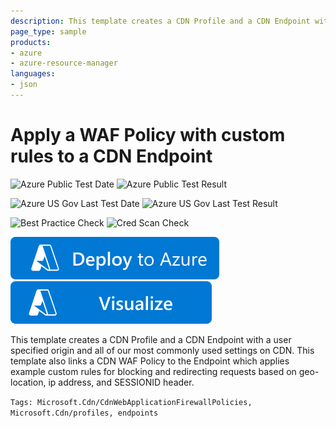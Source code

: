 ```yaml
---
description: This template creates a CDN Profile and a CDN Endpoint with a user specified origin and all of our most commonly used settings on CDN. This template also links a CDN WAF Policy to the Endpoint which applies example custom rules for blocking and redirecting requests based on geo-location, ip address, and SESSIONID header.
page_type: sample
products:
- azure
- azure-resource-manager
languages:
- json
---
```

# Apply a WAF Policy with custom rules to a CDN Endpoint

![Azure Public Test Date](https://azurequickstartsservice.blob.core.windows.net/badges/quickstarts/microsoft.cdn/cdn-with-waf-custom-rules/PublicLastTestDate.svg)
![Azure Public Test Result](https://azurequickstartsservice.blob.core.windows.net/badges/quickstarts/microsoft.cdn/cdn-with-waf-custom-rules/PublicDeployment.svg)

![Azure US Gov Last Test Date](https://azurequickstartsservice.blob.core.windows.net/badges/quickstarts/microsoft.cdn/cdn-with-waf-custom-rules/FairfaxLastTestDate.svg)
![Azure US Gov Last Test Result](https://azurequickstartsservice.blob.core.windows.net/badges/quickstarts/microsoft.cdn/cdn-with-waf-custom-rules/FairfaxDeployment.svg)

![Best Practice Check](https://azurequickstartsservice.blob.core.windows.net/badges/quickstarts/microsoft.cdn/cdn-with-waf-custom-rules/BestPracticeResult.svg)
![Cred Scan Check](https://azurequickstartsservice.blob.core.windows.net/badges/quickstarts/microsoft.cdn/cdn-with-waf-custom-rules/CredScanResult.svg)

[![Deploy to Azure](https://raw.githubusercontent.com/Azure/azure-quickstart-templates/master/1-CONTRIBUTION-GUIDE/images/deploytoazure.svg?sanitize=true)](https://portal.azure.com/#create/Microsoft.Template/uri/https%3A%2F%2Fraw.githubusercontent.com%2FAzure%2Fazure-quickstart-templates%2Fmaster%2Fquickstarts%2Fmicrosoft.cdn%2Fcdn-with-waf-custom-rules%2Fazuredeploy.json)
[![Visualize](https://raw.githubusercontent.com/Azure/azure-quickstart-templates/master/1-CONTRIBUTION-GUIDE/images/visualizebutton.svg?sanitize=true)](http://armviz.io/#/?load=https%3A%2F%2Fraw.githubusercontent.com%2FAzure%2Fazure-quickstart-templates%2Fmaster%2Fquickstarts%2Fmicrosoft.cdn%2Fcdn-with-waf-custom-rules%2Fazuredeploy.json)

This template creates a CDN Profile and a CDN Endpoint with a user specified origin and all of our most commonly used settings on CDN. This template also links a CDN WAF Policy to the Endpoint which applies example custom rules for blocking and redirecting requests based on geo-location, ip address, and SESSIONID header.

`Tags: Microsoft.Cdn/CdnWebApplicationFirewallPolicies, Microsoft.Cdn/profiles, endpoints`
